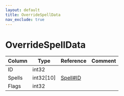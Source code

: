 ```yaml
---
layout: default
title: OverrideSpellData
nav_exclude: true
---
```

# OverrideSpellData

| Column | Type | Reference | Comment |
|--------|------|-----------|---------|
|ID|int32|||
|Spells|int32[10]|[Spell#ID](Spell)||
|Flags|int32|||
